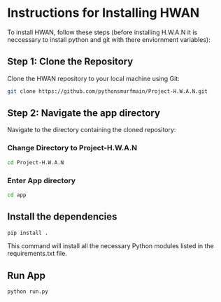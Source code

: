 # Instructions for Installing HWAN

To install HWAN, follow these steps (before installing H.W.A.N it is neccessary to install python and git with there enviornment variables):

## Step 1: Clone the Repository

Clone the HWAN repository to your local machine using Git:

```bash
git clone https://github.com/pythonsmurfmain/Project-H.W.A.N.git
````

## Step 2: Navigate the app directory
Navigate to the directory containing the cloned repository:

### Change Directory to Project-H.W.A.N
```bash
cd Project-H.W.A.N
```
### Enter App directory
```bash
cd app
```
## Install the dependencies
```bash
pip install .
```
This command will install all the necessary Python modules listed in the requirements.txt file.

## Run App
```bash
python run.py
```
